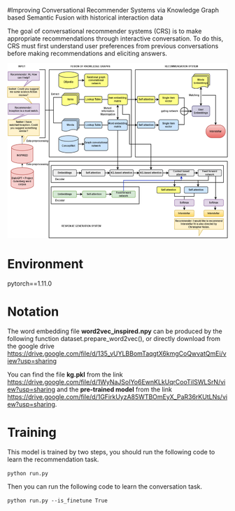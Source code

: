 #Improving Conversational Recommender Systems via Knowledge Graph based Semantic Fusion with historical interaction data

The goal of conversational recommender systems (CRS) is to make appropriate recommendations through interactive conversation. To do this, CRS must first understand user preferences from previous conversations before making recommendations and eliciting answers.

<img src="./Figure1again.png" width=800 height=400 />

# Environment
pytorch==1.11.0

# Notation
The word embedding file **word2vec_inspired.npy** can be produced by the following function dataset.prepare_word2vec(), or directly download from the google drive
https://drive.google.com/file/d/135_vUYLBBomTaqgtX6kmgCoQwvatQmEi/view?usp=sharing

You can find the file **kg.pkl** from the link https://drive.google.com/file/d/1WyNaJSoIYo6EwnKLkUqrCooTiISWLSrN/view?usp=sharing and the **pre-trained model** from the link https://drive.google.com/file/d/1GFirkUyzA85WTBOmEyX_PaR36rKUtLNs/view?usp=sharing. 

# Training
This model is trained by two steps, you should run the following code to learn the recommendation task.

```python run.py```

Then you can run the following code to learn the conversation task. 

```python run.py --is_finetune True```
